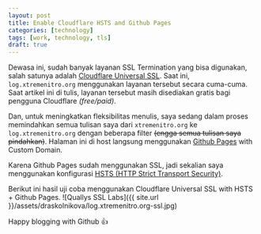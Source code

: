 ```yaml
---
layout: post
title: Enable Cloudflare HSTS and Github Pages
categories: [technology]
tags: [work, technology, tls]
draft: true
---
```


Dewasa ini, sudah banyak layanan SSL Termination yang bisa digunakan, salah satunya adalah [Cloudflare Universal SSL](https://blog.cloudflare.com/introducing-universal-ssl/). Saat ini, `log.xtremenitro.org` menggunakan layanan tersebut secara cuma-cuma. Saat artikel ini di tulis, layanan tersebut masih disediakan gratis bagi pengguna Cloudflare <i>(free/paid)</i>.

Dan, untuk meningkatkan fleksibilitas menulis, saya sedang dalam proses memindahkan semua tulisan saya dari `xtremenitro.org` ke `log.xtremenitro.org` dengan beberapa filter <strike>(engga semua tulisan saya pindahkan)</strike>. Halaman ini di host langsung menggunakan [Github Pages](https://pages.github.com/) with Custom Domain.

Karena Github Pages sudah menggunakan SSL, jadi sekalian saya menggunakan konfigurasi [HSTS (HTTP Strict Transport Security)](https://en.wikipedia.org/wiki/HTTP_Strict_Transport_Security). 

Berikut ini hasil uji coba menggunakan Cloudflare Universal SSL with HSTS + Github Pages.
![Quallys SSL Labs]({{ site.url }}/assets/draskolnikova/log.xtremenitro.org-ssl.jpg)

Happy blogging with Github :+1: